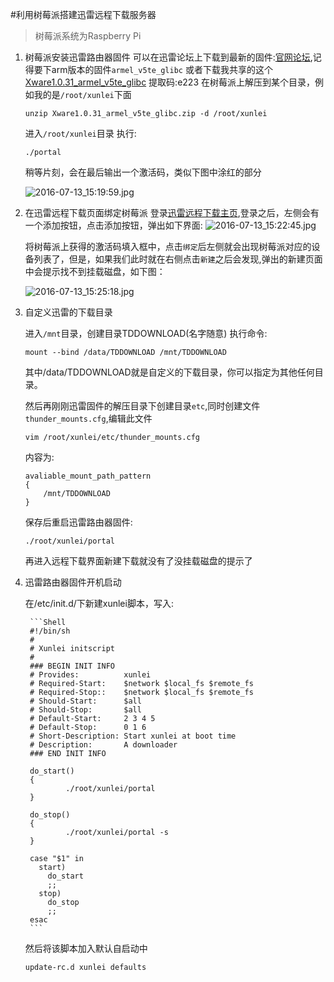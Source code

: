 #利用树莓派搭建迅雷远程下载服务器
> 树莓派系统为Raspberry Pi

1. 树莓派安装迅雷路由器固件
	可以在迅雷论坛上下载到最新的固件:[官网论坛](http://luyou.xunlei.com/),记得要下arm版本的固件`armel_v5te_glibc`
	或者下载我共享的这个[Xware1.0.31_armel_v5te_glibc](http://pan.baidu.com/s/1nvvoX7b) 提取码:e223
	在树莓派上解压到某个目录，例如我的是`/root/xunlei`下面
	
	```Shell
	unzip Xware1.0.31_armel_v5te_glibc.zip -d /root/xunlei
	```
	进入`/root/xunlei`目录 执行:
	
	```Shell
	./portal
	```

	稍等片刻，会在最后输出一个激活码，类似下图中涂红的部分
	
	![2016-07-13_15:19:59.jpg](https://pic.mylonly.com/2016-07-13_15:19:59.jpg)	
2. 在迅雷远程下载页面绑定树莓派
	登录[迅雷远程下载主页](http://yuancheng.xunlei.com/),登录之后，左侧会有一个添加按钮，点击添加按钮，弹出如下界面:
	![2016-07-13_15:22:45.jpg](https://pic.mylonly.com/2016-07-13_15:22:45.jpg)
	
	将树莓派上获得的激活码填入框中，点击`绑定`后左侧就会出现树莓派对应的设备列表了，但是，如果我们此时就在右侧点击`新建`之后会发现,弹出的新建页面中会提示找不到挂载磁盘，如下图：
	
	![2016-07-13_15:25:18.jpg](http://pic.mylonly.com/2016-07-13_15:25:18.jpg)
	
3. 自定义迅雷的下载目录
	
	进入`/mnt`目录，创建目录TDDOWNLOAD(名字随意)
	执行命令:
	
	```Shell
	mount --bind /data/TDDOWNLOAD /mnt/TDDOWNLOAD
	```
	其中/data/TDDOWNLOAD就是自定义的下载目录，你可以指定为其他任何目录。
	
	然后再刚刚迅雷固件的解压目录下创建目录`etc`,同时创建文件`thunder_mounts.cfg`,编辑此文件
	
	```Shell
	vim /root/xunlei/etc/thunder_mounts.cfg
	```	
	内容为:
	
	```Shell
	avaliable_mount_path_pattern
	{
		/mnt/TDDOWNLOAD
	}
	```
   保存后重启迅雷路由器固件:
   
   ```Shell
   ./root/xunlei/portal
   ```
   再进入远程下载界面新建下载就没有了没挂载磁盘的提示了
   
4. 迅雷路由器固件开机启动
		
	在/etc/init.d/下新建xunlei脚本，写入:
		
		```Shell
		#!/bin/sh
		#
		# Xunlei initscript
		#
		### BEGIN INIT INFO
		# Provides:          xunlei
		# Required-Start:    $network $local_fs $remote_fs
		# Required-Stop::    $network $local_fs $remote_fs
		# Should-Start:      $all
		# Should-Stop:       $all
		# Default-Start:     2 3 4 5
		# Default-Stop:      0 1 6
		# Short-Description: Start xunlei at boot time
		# Description:       A downloader
		### END INIT INFO
		
		do_start()
		{
		        ./root/xunlei/portal
		}
		
		do_stop()
		{
		        ./root/xunlei/portal -s
		}
		
		case "$1" in
		  start)
		    do_start
		    ;;
		  stop)
		    do_stop
		    ;;
		esac
		```	
	然后将该脚本加入默认自启动中
	
	```Shell
	update-rc.d xunlei defaults
	```
 	

